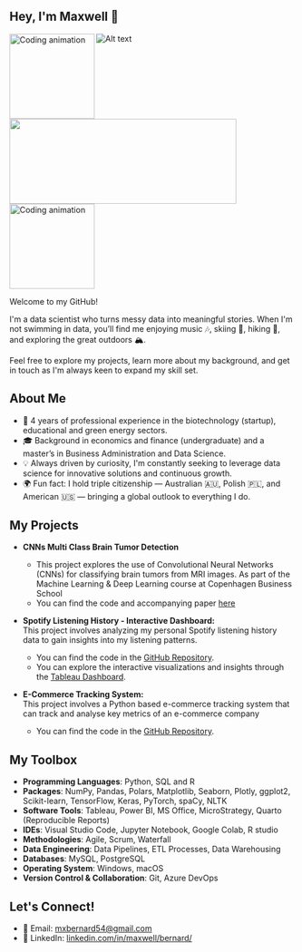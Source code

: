 ## Hey, I'm Maxwell 👋

![Alt text](https://media.tenor.com/images/7b1a963ce680e1d070fa02f9ca9c6b9f/tenor.gif)
<img align="left" src="https://github.com/user-attachments/assets/fddcdbcd-5ea2-4416-9f59-ca7fd9394aca" width="150" alt="Coding animation">
<img width="400" height="150" src="https://user-images.githubusercontent.com/74038190/215283039-83bf4f37-3fe5-4d25-a42a-249d1a7e9e4f.gif">
<img src="https://github.com/user-attachments/assets/fddcdbcd-5ea2-4416-9f59-ca7fd9394aca" width="150" alt="Coding animation">

Welcome to my GitHub! 

I'm a data scientist who turns messy data into meaningful stories. When I'm not swimming in data, you’ll find me enjoying music 🎶, skiing 🎿, hiking 🥾, and exploring the great outdoors 🏔️.

Feel free to explore my projects, learn more about my background, and get in touch as I'm always keen to expand my skill set.

## About Me
- 💼 4 years of professional experience in the biotechnology (startup), educational and green energy sectors.
- 🎓 Background in economics and finance (undergraduate) and a master’s in Business Administration and Data Science.
- 💡 Always driven by curiosity, I'm constantly seeking to leverage data science for innovative solutions and continuous growth.
- 🌍 Fun fact: I hold triple citizenship — Australian 🇦🇺, Polish 🇵🇱, and American 🇺🇸 — bringing a global outlook to everything I do.

## My Projects

- **CNNs Multi Class Brain Tumor Detection**
  -  This project explores the use of Convolutional Neural Networks (CNNs) for classifying brain tumors from MRI images. As part of the Machine Learning & Deep Learning course at Copenhagen Business School
  -  You can find the code and accompanying paper [here](https://github.com/maxwellbernard/CNNs-Multi-Class-Brain-Tumor-Detection) 

- **Spotify Listening History - Interactive Dashboard:**  
  This project involves analyzing my personal Spotify listening history data to gain insights into my listening patterns.  
  - You can find the code in the [GitHub Repository](https://github.com/maxwellbernard/Spotify-Listening-History).  
  - You can explore the interactive visualizations and insights through the [Tableau Dashboard](https://public.tableau.com/app/profile/maxwell.bernard/viz/SpotifyListeningHistory_16859605468160/WebDashboard).
 
- **E-Commerce Tracking System:**  
  This project involves a Python based e-commerce tracking system that can track and analyse key metrics of an e-commerce company
  - You can find the code in the [GitHub Repository](https://github.com/maxwellbernard/e_commerce_tracker).  

## My Toolbox
- **Programming Languages**: Python, SQL and R
- **Packages**: NumPy, Pandas, Polars, Matplotlib, Seaborn, Plotly, ggplot2, Scikit-learn, TensorFlow, Keras, PyTorch, spaCy, NLTK 
- **Software Tools**: Tableau, Power BI, MS Office, MicroStrategy, Quarto (Reproducible Reports)
- **IDEs**: Visual Studio Code, Jupyter Notebook, Google Colab, R studio
- **Methodologies**: Agile, Scrum, Waterfall
- **Data Engineering**: Data Pipelines, ETL Processes, Data Warehousing  
- **Databases**: MySQL, PostgreSQL
- **Operating System**: Windows, macOS
- **Version Control & Collaboration**: Git, Azure DevOps

## Let's Connect!
- 📧 Email: [mxbernard54@gmail.com](mailto:mxbernard54@gmail.com)
- 🔗 LinkedIn: [linkedin.com/in/maxwell/bernard/](https://www.linkedin.com/in/maxwell-bernard/)
